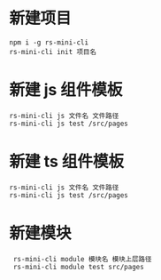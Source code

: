 # 新建项目

```
npm i -g rs-mini-cli
rs-mini-cli init 项目名
```

# 新建 js 组件模板

```
rs-mini-cli js 文件名 文件路径
rs-mini-cli js test /src/pages

```

# 新建 ts 组件模板

```
rs-mini-cli js 文件名 文件路径
rs-mini-cli js test /src/pages

```

# 新建模块

```
 rs-mini-cli module 模块名 模块上层路径
 rs-mini-cli module test src/pages
```
